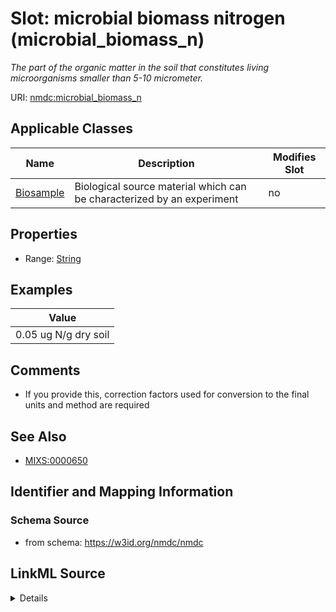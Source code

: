 # Slot: microbial biomass nitrogen (microbial_biomass_n)


_The part of the organic matter in the soil that constitutes living microorganisms smaller than 5-10 micrometer._



URI: [nmdc:microbial_biomass_n](https://w3id.org/nmdc/microbial_biomass_n)



<!-- no inheritance hierarchy -->




## Applicable Classes

| Name | Description | Modifies Slot |
| --- | --- | --- |
[Biosample](Biosample.md) | Biological source material which can be characterized by an experiment |  no  |







## Properties

* Range: [String](String.md)






## Examples

| Value |
| --- |
| 0.05 ug N/g dry soil |

## Comments

* If you provide this, correction factors used for conversion to the final units and method are required

## See Also

* [MIXS:0000650](https://w3id.org/mixs/0000650)

## Identifier and Mapping Information







### Schema Source


* from schema: https://w3id.org/nmdc/nmdc




## LinkML Source

<details>
```yaml
name: microbial_biomass_n
description: The part of the organic matter in the soil that constitutes living microorganisms
  smaller than 5-10 micrometer.
title: microbial biomass nitrogen
comments:
- If you provide this, correction factors used for conversion to the final units and
  method are required
examples:
- value: 0.05 ug N/g dry soil
from_schema: https://w3id.org/nmdc/nmdc
see_also:
- MIXS:0000650
rank: 12
string_serialization: '{float} {unit}'
alias: microbial_biomass_n
domain_of:
- Biosample
slot_group: MIxS Inspired
range: string

```
</details>